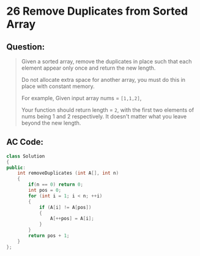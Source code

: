 # 26 Remove Duplicates from Sorted Array 

## Question:

> Given a sorted array, remove the duplicates in place such that each element appear only once and return the new length.
> 
> Do not allocate extra space for another array, you must do this in place with constant memory.
> 
> For example,
> Given input array nums = ```[1,1,2]```,
> 
> Your function should return length = ```2```, with the first two elements of nums being 1 and 2 respectively. It doesn't matter what you leave beyond the new length.

## AC Code:

``` c++
class Solution
{
public:
    int removeDuplicates (int A[], int n)
    {
		if(n == 0) return 0;
        int pos = 0;
        for (int i = 1; i < n; ++i)
        {
            if (A[i] != A[pos])
            {
                A[++pos] = A[i];
            }
        }
        return pos + 1;
    }
};
```
